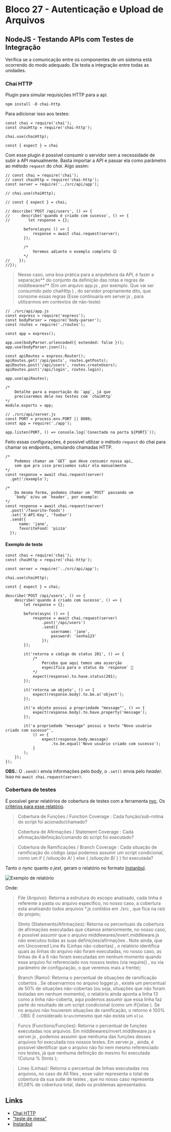 # Bloco 27 - Autenticação e Upload de Arquivos

## NodeJS - Testando APIs com Testes de Integração

Verifica se a comunicação entre os componentes de um sistema está ocorrendo do modo adequado. Ele testa a integração entre todas as unidades.

### Chai HTTP

Plugin para simular requisições HTTP para a api.

```
npm install -D chai-http
```

Para adicionar isso aos testes:

```
const chai = require('chai');
const chaiHttp = require('chai-http');

chai.use(chaiHttp);

const { expect } = chai
```

Com esse plugin é possível consumir o servidor sem a necessidade de subir a API manualmente. Basta importar a API e passar ela como parâmetro ao método `request` do *chai*. Algo assim:

```
// const chai = require('chai');
// const chaiHttp = require('chai-http');
const server = require('../src/api/app');

// chai.use(chaiHttp);

// const { expect } = chai;

// describe('POST /api/users', () => {
//     describe('quando é criado com sucesso', () => {
//        let response = {};

        before(async () => {
            response = await chai.request(server);
        });

        /*
            Veremos adiante o exemplo completo 😉
        */
//    });
//});
```

> Nesse caso, uma boa prática para a arquitetura da API, é fazer a separação** do conjunto da definição das rotas e regras de middlewares** (Em um arquivo app.js , por exemplo. Que vai ser consumido pelo chaiHttp ) , do servidor propriamente dito, que consome essas regras (Esse continuaria em server.js , para utilizarmos em contextos de não-teste)

```
// ./src/api/app.js
const express = require('express');
const bodyParser = require('body-parser');
const routes = require('./routes');

const app = express();

app.use(bodyParser.urlencoded({ extended: false }));
app.use(bodyParser.json());

const apiRoutes = express.Router();
apiRoutes.get('/api/posts', routes.getPosts);
apiRoutes.post('/api/users', routes.createUsers);
apiRoutes.post('/api/login', routes.login);

app.use(apiRoutes);

/*
    Detalhe para a exportação do `app`, já que
    precisaremos dele nos testes com `chaiHttp`
*/
module.exports = app;
```
```
// ./src/api/server.js
const PORT = process.env.PORT || 8080;
const app = require('./app');

app.listen(PORT, () => console.log(`Conectado na porta ${PORT}`));
```

Feito essas configurações, é possível utilizar o método `request` do chai para chamar os endpoints., simulando chamadas HTTP.

```
/*
    Podemos chamar um `GET` que deve consumir nossa api,
    sem que pra isso precisemos subir ela manualmente
*/
const response = await chai.request(server)
  .get('/exemplo');

/*
    Da mesma forma, podemos chamar um `POST` passando um
    `body` e/ou um `header`, por exemplo:
*/
const response = await chai.request(server)
  .post('/favorite-foods')
  .set('X-API-Key', 'foobar')
  .send({
      name: 'jane',
      favoriteFood: 'pizza'
  });
```

#### Exemplo de teste

```
const chai = require('chai');
const chaiHttp = require('chai-http');

const server = require('../src/api/app');

chai.use(chaiHttp);

const { expect } = chai;

describe('POST /api/users', () => {
    describe('quando é criado com sucesso', () => {
        let response = {};

        before(async () => {
            response = await chai.request(server)
                .post('/api/users')
                .send({
                    username: 'jane',
                    password: 'senha123'
                });
        });

        it('retorna o código de status 201', () => {
            /*
                Perceba que aqui temos uma asserção
                específica para o status da `response` 😬
            */
            expect(response).to.have.status(201);
        });

        it('retorna um objeto', () => {
            expect(response.body).to.be.a('object');
        });

        it('o objeto possui a propriedade "message"', () => {
            expect(response.body).to.have.property('message');
        });

        it('a propriedade "message" possui o texto "Novo usuário criado com sucesso"',
            () => {
                expect(response.body.message)
                    .to.be.equal('Novo usuário criado com sucesso');
            }
        );
    });
});
```

**OBS.**: O `.send()` envia informações pelo *body*, o `.set()` envia pelo *header*. Isso no `await chai.request(server)`.

### Cobertura de testes

É possível gerar relatórios de cobertura de testes com a ferramenta [nyc](https://github.com/istanbuljs/nyc). Os [critérios para esse relatório](https://en.wikipedia.org/wiki/Code_coverage#Basic_coverage_criteria).

> Cobertura de Funções / Function Coverage : Cada função/sub-rotina do script foi acionado/chamado?

> Cobertura de Afirmações / Statement Coverage : Cada afirmação/definição/comando do script foi executado?

> Cobertura de Ramificações / Branch Coverage : Cada situação de ramificação do código (aqui podemos assumir um script condicional, como um if { /*situação A*/ } else { /*situação B*/ } ) foi executada?

Tanto o *nync* quanto o *jest*, geram o relatório no formato [Instanbul](https://istanbul.js.org/).

![Exemplo de relatório](./exemploRelatorio.png)

Onde:

> File (Arquivo): Retorna a estrutura do escopo analisado, cada linha é referente a pasta ou arquivo específico, no nosso caso, a cobertura esta analisando todos arquivos *.js contidos em ./src , que fica na raiz do projeto;

> Stmts (Statements/Afirmações): Retorna os percentuais da cobertura de afirmações executadas que citamos anteriormente, no nosso caso, é possível assumir que o arquivo middlewares/invert.middleware.js não executou todas as suas definições/afirmações . Note ainda, que em Uncovered Line #s (Linhas não-cobertas) , o relatório identifica quais as linhas do arquivo não foram executadas, no nosso caso, as linhas de 4 a 6 não foram executadas em nenhum momento quando esse arquivo foi referenciado nos nossos testes (via require() , ou via parâmetro de configuração, o que veremos mais a frente);

> Branch (Ramo): Retorna o percentual de situações de ramificação cobertos . Se observarmos no arquivo logger.js , existe um percentual de 50% de situações não-cobertas (ou seja, situações que não foram testadas em nenhum momento), o relatório ainda aponta a linha 13 como a linha não-coberta, aqui podemos assumir que essa linha faz parte do resultado de um script condicional (como um if{}else ). Se no arquivo não houverem situações de ramificação, o retorno é 100% .
OBS: É considerado `branch`mesmo que não exista um `else`.

> Funcs (Functions/Funções): Retorna o percentual de funções executadas nos arquivos. Em middlewares/invert.middleware.js e server.js , podemos assumir que nenhuma das funções desses arquivos foi executada nos nossos testes. Em server.js , ainda, é possível identificar que o arquivo não foi nem mesmo referenciado nos testes, já que nenhuma definição do mesmo foi executada (Coluna % Stmts );

> Lines (Linhas): Retorna o percentual de linhas executadas nos arquivos, no caso de All files , esse valor representa o total de cobertura da sua suite de testes , que no nosso caso representa 81,08% de cobertura total, dado os problemas apresentados.

## Links

- [Chai HTTP](https://www.chaijs.com/plugins/chai-http/)
- ["teste de mesa"](https://pt.stackoverflow.com/questions/220474/o-que-%C3%A9-um-teste-de-mesa-como-aplic%C3%A1-lo)
- [Instanbul](https://istanbul.js.org/)
